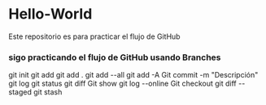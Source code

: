 # Hello-World
Este repositorio es para practicar el flujo de GitHub
### sigo practicando el flujo de GitHub usando Branches
git init
git add <Nombre del archivo>
    git add .
    git add --all
    git add -A
    Git commit -m "Descripción"
    git log 
    git status
    git diff
    Git show
    git log --online
    Git checkout <id commit>
    git diff --staged
    git stash  
